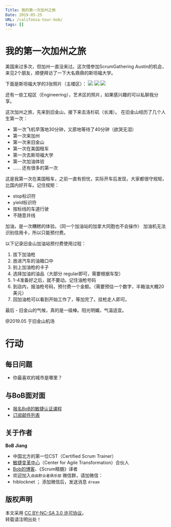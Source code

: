 ```yaml
---
Title: 我的第一次加州之旅
Date: 2019-05-25
URL: /califonia-tour-bob/
tags: []
---
```


# 我的第一次加州之旅
美国来过多次，但加州一直没来过。这次借参加ScrumGathering Austin的机会，来见2个朋友，顺便拜访了一下大名鼎鼎的斯坦福大学。

下面是斯坦福大学的3张照片（主楼区）：
![](/images/stanford-university1.jpeg)
![](/images/stanford-university2.jpeg)
![](/images/stanford-university3.jpeg)

还有一些工程区（Engineering），艺术区的照片，如果感兴趣的可以私聊我分享。

这次加州之旅，先来到旧金山，接下来去洛杉矶（长滩）。
在旧金山经历了几个人生第一次：

- 第一次飞机早落地30分钟，又原地等待了40分钟（欲哭无泪）
- 第一次来加州
- 第一次来旧金山
- 第一次在美国租车
- 第一次去斯坦福大学
- 第一次加油体验
- …… 还有很多的第一次

这是我第一次在美国租车，之前一直有担忧，实际开车后发现，大家都很守规矩，比国内好开车。记住规矩：
- stop标识符
- yield标识符
- 按标线的车道行驶
- 不随意并线

加油，是一次糟糕的体验。（同一个加油站的加拿大同胞也不会操作）
加油机无法识别信用卡，所以只能预付费。

以下记录旧金山加油站预付费使用过程：
1. 拔下加油枪
2. 放进汽车的油箱口中
3. 别上加油枪的卡子
4. 选择加油的油品（大部分 regular即可，需要根据车型）
5. 1-4准备好之后，就不要动。记住油枪号码
6. 到店内，报油枪号码，预付费一个金额。（需要预估一个数字，半箱油大概20美元）
7. 回加油枪可以看到开始工作了，等加完了。挂枪走人即可。

最后 - 
旧金山的气候，真的是一级棒。阳光明媚，气温适宜。

@2019.05 于旧金山机场

# 行动

## 每日问题
- 你最喜欢的城市是哪里？

## 与BoB面对面
- [报名BoB的敏捷认证课程](https://appmopev1px9533.h5.xiaoeknow.com/homepage)
- [订阅邮件列表](https://tinyletter.com/bobjiang)

## 关于作者
**BoB Jiang**

- 中国北方的第一位CST（Certified Scrum Trainer）  
- [敏捷变革中心](https://www.c4at.cn/)（Center for Agile Transformation）合伙人  
- [Bob的博客](https://www.bobjiang.com)、《Scrum精髓》译者
- 欢迎加入`自由职业者俱乐部` 微信群，请加微信：
- hiblocknet  ； 添加微信后，发送消息 `dream`

## 版权声明

本文采用 [CC BY-NC-SA 3.0 许可协议](https://creativecommons.org/licenses/by-nc-sa/3.0/deed.zh)。  
转载请注明出处！
